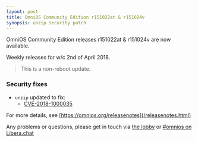 ```yaml
---
layout: post
title: OmniOS Community Edition r151022at & r151024v
synopsis: unzip security patch
---
```


OmniOS Community Edition releases r151022at & r151024v are now available.

Weekly releases for w/c 2nd of April 2018.
> This is a non-reboot update.

### Security fixes

* `unzip` updated to fix:
  * [CVE-2018-1000035](https://cve.mitre.org/cgi-bin/cvename.cgi?name=2018-1000035)

For more details, see [https://omnios.org/releasenotes](/releasenotes.html)

Any problems or questions, please get in touch via
[the lobby](https://gitter.im/omniosorg/Lobby) or
[#omnios on Libera.chat](https://kiwiirc.com/nextclient/#ircs://irc.libera.chat/#omnios)

